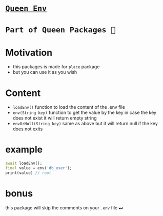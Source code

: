 # [**`Queen Env`**](https://pub.dev/packages/queen_env)

# **`Part of Queen Packages 👑`**

# Motivation

- this packages is made for `place` package
- but you can use it as you wish

# Content

- `loadEnv()` function to load the content of the .env file
- `env(String key)` function to get the value by the key in case the key does not exist it will return empty string
- `envOrNull(String key)` same as above but it will return null if the key does not exits

# example

```dart
await loadEnv();
final value = env('db_user');
print(value) // root

```

# bonus

this package will skip the comments on your `.env` file ⏭
